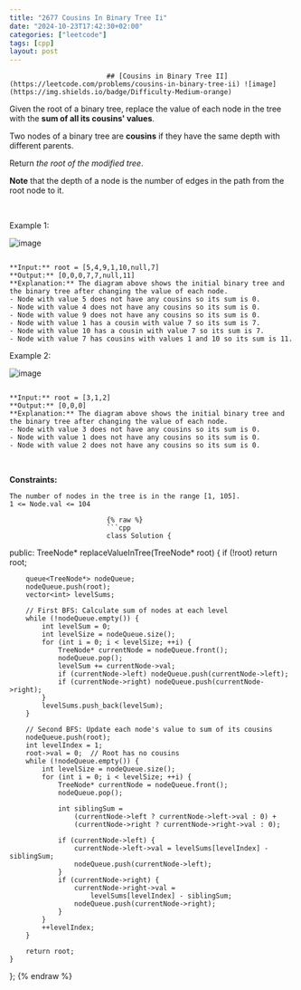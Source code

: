 ```yaml
---
title: "2677 Cousins In Binary Tree Ii"
date: "2024-10-23T17:42:30+02:00"
categories: ["leetcode"]
tags: [cpp]
layout: post
---
```



                            ## [Cousins in Binary Tree II](https://leetcode.com/problems/cousins-in-binary-tree-ii) ![image](https://img.shields.io/badge/Difficulty-Medium-orange)

Given the root of a binary tree, replace the value of each node in the tree with the **sum of all its cousins' values**.

Two nodes of a binary tree are **cousins** if they have the same depth with different parents.

Return *the *root* of the modified tree*.

**Note** that the depth of a node is the number of edges in the path from the root node to it.

 

Example 1:

![image](https://assets.leetcode.com/uploads/2023/01/11/example11.png)
```

**Input:** root = [5,4,9,1,10,null,7]
**Output:** [0,0,0,7,7,null,11]
**Explanation:** The diagram above shows the initial binary tree and the binary tree after changing the value of each node.
- Node with value 5 does not have any cousins so its sum is 0.
- Node with value 4 does not have any cousins so its sum is 0.
- Node with value 9 does not have any cousins so its sum is 0.
- Node with value 1 has a cousin with value 7 so its sum is 7.
- Node with value 10 has a cousin with value 7 so its sum is 7.
- Node with value 7 has cousins with values 1 and 10 so its sum is 11.

```

Example 2:

![image](https://assets.leetcode.com/uploads/2023/01/11/diagram33.png)
```

**Input:** root = [3,1,2]
**Output:** [0,0,0]
**Explanation:** The diagram above shows the initial binary tree and the binary tree after changing the value of each node.
- Node with value 3 does not have any cousins so its sum is 0.
- Node with value 1 does not have any cousins so its sum is 0.
- Node with value 2 does not have any cousins so its sum is 0.

```

 

**Constraints:**

	The number of nodes in the tree is in the range [1, 105].
	1 <= Node.val <= 104

                            {% raw %}
                            ```cpp
                            class Solution {
public:
    TreeNode* replaceValueInTree(TreeNode* root) {
        if (!root) return root;

        queue<TreeNode*> nodeQueue;
        nodeQueue.push(root);
        vector<int> levelSums;

        // First BFS: Calculate sum of nodes at each level
        while (!nodeQueue.empty()) {
            int levelSum = 0;
            int levelSize = nodeQueue.size();
            for (int i = 0; i < levelSize; ++i) {
                TreeNode* currentNode = nodeQueue.front();
                nodeQueue.pop();
                levelSum += currentNode->val;
                if (currentNode->left) nodeQueue.push(currentNode->left);
                if (currentNode->right) nodeQueue.push(currentNode->right);
            }
            levelSums.push_back(levelSum);
        }

        // Second BFS: Update each node's value to sum of its cousins
        nodeQueue.push(root);
        int levelIndex = 1;
        root->val = 0;  // Root has no cousins
        while (!nodeQueue.empty()) {
            int levelSize = nodeQueue.size();
            for (int i = 0; i < levelSize; ++i) {
                TreeNode* currentNode = nodeQueue.front();
                nodeQueue.pop();

                int siblingSum =
                    (currentNode->left ? currentNode->left->val : 0) +
                    (currentNode->right ? currentNode->right->val : 0);

                if (currentNode->left) {
                    currentNode->left->val = levelSums[levelIndex] - siblingSum;
                    nodeQueue.push(currentNode->left);
                }
                if (currentNode->right) {
                    currentNode->right->val =
                        levelSums[levelIndex] - siblingSum;
                    nodeQueue.push(currentNode->right);
                }
            }
            ++levelIndex;
        }

        return root;
    }
};
                            {% endraw %}
                            